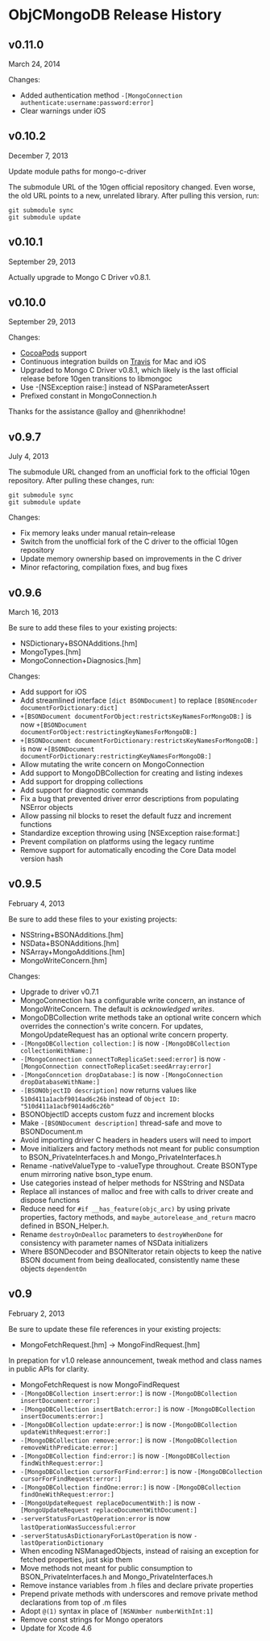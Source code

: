 # ObjCMongoDB Release History

## v0.11.0
March 24, 2014

Changes:

- Added authentication method `-[MongoConnection authenticate:username:password:error]`
- Clear warnings under iOS

## v0.10.2
December 7, 2013

Update module paths for mongo-c-driver

The submodule URL of the 10gen official repository changed. Even worse, the
old URL points to a new, unrelated library. After pulling this version, run:

```
git submodule sync
git submodule update
```

## v0.10.1
September 29, 2013

Actually upgrade to Mongo C Driver v0.8.1.

## v0.10.0
September 29, 2013

Changes:

- [CocoaPods][] support
- Continuous integration builds on [Travis][] for Mac and iOS
- Upgraded to Mongo C Driver v0.8.1, which likely is the last official
  release before 10gen transitions to libmongoc
- Use -[NSException raise:] instead of NSParameterAssert
- Prefixed constant in MongoConnection.h

Thanks for the assistance @alloy and @henrikhodne!

[CocoaPods]: http://cocoapods.org/
[Travis]: https://travis-ci.org/paulmelnikow/ObjCMongoDB

## v0.9.7
July 4, 2013

The submodule URL changed from an unofficial fork to the official 10gen
repository. After pulling these changes, run:

```
git submodule sync
git submodule update
```

Changes:

 -  Fix memory leaks under manual retain–release
 -  Switch from the unofficial fork of the C driver to the official 10gen
    repository
 -  Update memory ownership based on improvements in the C driver
 -  Minor refactoring, compilation fixes, and bug fixes

## v0.9.6
March 16, 2013

Be sure to add these files to your existing projects:

 -  NSDictionary+BSONAdditions.[hm]
 -  MongoTypes.[hm]
 -  MongoConnection+Diagnosics.[hm]

Changes:

 -  Add support for iOS
 -  Add streamlined interface `[dict BSONDocument]` to replace
    `[BSONEncoder documentForDictionary:dict]`
 -  `+[BSONDocument documentForObject:restrictsKeyNamesForMongoDB:]` is now
    `+[BSONDocument documentForObject:restrictingKeyNamesForMongoDB:]`
 -  `+[BSONDocument documentForDictionary:restrictsKeyNamesForMongoDB:]` is now
    `+[BSONDocument documentForDictionary:restrictingKeyNamesForMongoDB:]`
 -  Allow mutating the write concern on MongoConnection
 -  Add support to MongoDBCollection for creating and listing indexes
 -  Add support for dropping collections
 -  Add support for diagnostic commands
 -  Fix a bug that prevented driver error descriptions from populating NSError
    objects
 -  Allow passing nil blocks to reset the default fuzz and increment functions
 -  Standardize exception throwing using [NSException raise:format:]
 -  Prevent compilation on platforms using the legacy runtime
 -  Remove support for automatically encoding the Core Data model version hash

## v0.9.5
February 4, 2013

Be sure to add these files to your existing projects:

 -  NSString+BSONAdditions.[hm]
 -  NSData+BSONAdditions.[hm]
 -  NSArray+MongoAdditions.[hm]
 -  MongoWriteConcern.[hm]

Changes:

 -  Upgrade to driver v0.7.1
 -  MongoConnection has a configurable write concern, an instance of
    MongoWriteConcern. The default is _acknowledged writes_.
 -  MongoDBCollection write methods take an optional write concern which
    overrides the connection's write concern. For updates, MongoUpdateRequest
    has an optional write concern property.
 -  `-[MongoDBCollection collection:]` is now
    `-[MongoDBCollection collectionWithName:]`
 -  `-[MongoConnection connectToReplicaSet:seed:error]` is now
    `-[MongoConnection connectToReplicaSet:seedArray:error]`
 -  `-[MongoConncetion dropDatabase:]` is now
    `-[MongoConnection dropDatabaseWithName:]`
 -  `-[BSONObjectID description]` now returns values like
    `510d411a1acbf9014ad6c26b` instead of
    `Object ID: "510d411a1acbf9014ad6c26b"`
 -  BSONObjectID accepts custom fuzz and increment blocks
 -  Make `-[BSONDocument description]` thread-safe and move to BSONDocument.m
 -  Avoid importing driver C headers in headers users will need to import
 -  Move initializers and factory methods not meant for public consumption
    to BSON_PrivateInterfaces.h and Mongo_PrivateInterfaces.h
 -  Rename -nativeValueType to -valueType throughout. Create BSONType enum
    mirroring native bson_type enum.
 -  Use categories instead of helper methods for NSString and NSData
 -  Replace all instances of malloc and free with calls to driver create and
    dispose functions
 -  Reduce need for `#if __has_feature(objc_arc)` by using private properties,
    factory methods, and `maybe_autorelease_and_return` macro defined in
    BSON_Helper.h.
 -  Rename `destroyOnDealloc` parameters to `destroyWhenDone` for consistency
    with parameter names of NSData initializers
 -  Where BSONDecoder and BSONIterator retain objects to keep the native
    BSON document from being deallocated, consistently name these objects
    `dependentOn`
 
## v0.9
February 2, 2013

Be sure to update these file references in your existing projects:

 -  MongoFetchRequest.[hm] -> MongoFindRequest.[hm]

In prepation for v1.0 release announcement, tweak method and class names in
public APIs for clarity.

-  MongoFetchRequest is now MongoFindRequest
-  `-[MongoDBCollection insert:error:]` is now
   `-[MongoDBCollection insertDocument:error:]`   
-  `-[MongoDBCollection insertBatch:error:]` is now
   `-[MongoDBCollection insertDocuments:error:]`
-  `-[MongoDBCollection update:error:]` is now
   `-[MongoDBCollection updateWithRequest:error:]`
-  `-[MongoDBCollection remove:error:]` is now
   `-[MongoDBCollection removeWithPredicate:error:]`
-  `-[MongoDBCollection find:error:]` is now
   `-[MongoDBCollection findWithRequest:error:]`
-  `-[MongoDBCollection cursorForFind:error:]` is now
   `-[MongoDBCollection cursorForFindRequest:error:]`
-  `-[MongoDBCollection findOne:error:]` is now
   `-[MongoDBCollection findOneWithRequest:error:]`
-  `-[MongoUpdateRequest replaceDocumentWith:]` is now
   `-[MongoUpdateRequest replaceDocumentWithDocument:]`
-  `-serverStatusForLastOperation:error` is now
   `lastOperationWasSuccessful:error`
-  `-serverStatusAsDictionaryForLastOperation` is now
   `-lastOperationDictionary`
-  When encoding NSManagedObjects, instead of raising an exception for fetched
   properties, just skip them
-  Move methods not meant for public consumption to BSON_PrivateInterfaces.h
   and Mongo_PrivateInterfaces.h
-  Remove instance variables from .h files and declare private properties
-  Prepend private methods with underscores and remove private method
   declarations from top of .m files
-  Adopt `@(1)` syntax in place of `[NSNUmber numberWithInt:1]`
-  Remove const strings for Mongo operators
-  Update for Xcode 4.6
